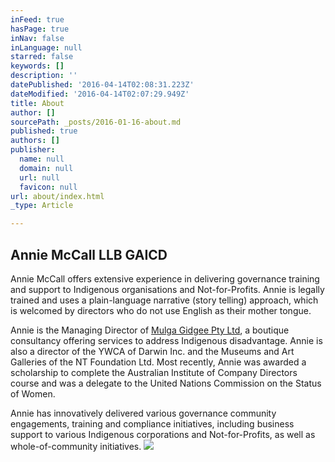 ```yaml
---
inFeed: true
hasPage: true
inNav: false
inLanguage: null
starred: false
keywords: []
description: ''
datePublished: '2016-04-14T02:08:31.223Z'
dateModified: '2016-04-14T02:07:29.949Z'
title: About
author: []
sourcePath: _posts/2016-01-16-about.md
published: true
authors: []
publisher:
  name: null
  domain: null
  url: null
  favicon: null
url: about/index.html
_type: Article

---
```

## Annie McCall LLB GAICD 

Annie McCall offers extensive experience in delivering governance training and
support to Indigenous organisations and Not-for-Profits. Annie is legally
trained and uses a plain-language narrative (story telling) approach, which is
welcomed by directors who do not use English as their mother tongue. 

Annie is the Managing Director of [Mulga Gidgee Pty Ltd][0], a boutique
consultancy offering services to address Indigenous disadvantage. Annie is also
a director of the YWCA of Darwin Inc. and the Museums and Art Galleries of the
NT Foundation Ltd. Most recently, Annie was awarded a scholarship to complete
the Australian Institute of Company Directors course and was a delegate to the
United Nations Commission on the Status of Women.

Annie has innovatively delivered various governance community engagements,
training and compliance initiatives, including business support to various
Indigenous corporations and Not-for-Profits, as well as whole-of-community
initiatives.
![](https://s3-us-west-2.amazonaws.com/the-grid-img/p/df4a201291685d913582246eeb89801573625924.jpg)

[0]: http://www.mulgagidgee.com.au/